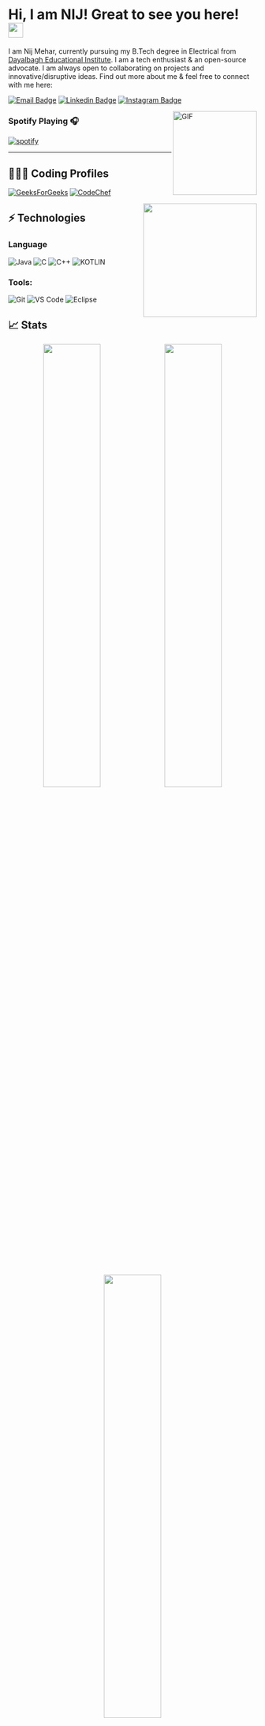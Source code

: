 
# Hi, I am NIJ! Great to see you here! <img src="https://raw.githubusercontent.com/nixin72/nixin72/master/wave.gif" width="30px">

I am Nij Mehar, currently pursuing my B.Tech degree in Electrical from [Dayalbagh Educational Institute](https://www.dei.ac.in/). I am a tech enthusiast & an open-source advocate. I am always open to collaborating on projects and innovative/disruptive ideas. Find out more about me & feel free to connect with me here:

[![Email Badge](https://img.shields.io/badge/-Email-c14438?style=flat-square&logo=Gmail&logoColor=white&link=mailto:nijmehar16@gmail.com)](mailto:nijmehar16@gmail.com)
[![Linkedin Badge](https://img.shields.io/badge/-LinkedIn-blue?style=flat-square&logo=Linkedin&logoColor=white&link=https://www.linkedin.com/in/nij-mehar-grover-aa711a213/)](https://www.linkedin.com/in/nij-mehar-grover-aa711a213/)
[![Instagram Badge](https://img.shields.io/badge/-Instagram-purple?style=flat-square&logo=instagram&logoColor=white&link=https://instagram.com/guy.whocodes/)](https://instagram.com/guy.whocodes)


<img align="right" alt="GIF" height="170px" src="https://media.giphy.com/media/J5B1Y8QZnzXXbLQIBu/giphy.gif" />

### Spotify Playing 🎧


[![spotify](https://spotify-github-profile.vercel.app/api/view?uid=6ecgmt4zopn1enw6au2y3lpwp&cover_image=true&theme=novatorem)](https://github.com/kittinan/spotify-github-profile)

-----



## 👨🏻‍💻 Coding Profiles

[![GeeksForGeeks](https://img.shields.io/badge/-GeeksForGeeks-05CC47?style=flat-square&logo=GeeksForGeeks&logoColor=black)](https://auth.geeksforgeeks.org/user/nijmehar16)
[![CodeChef](https://img.shields.io/badge/-CodeChef-5B4638?style=flat-square&logo=CodeChef&logoColor=white)](https://www.codechef.com/users/nij16)

<img align='right' src="https://media.giphy.com/media/M9gbBd9nbDrOTu1Mqx/giphy.gif" width="230">

## ⚡ Technologies

### Language

![Java](https://img.shields.io/badge/-java-E34A86?style=flat-square&logo=java)
![C](https://img.shields.io/badge/-C-00599C?style=flat-square&logo=c)
![C++](https://img.shields.io/badge/-C++-00599C?style=flat-square&logo=cplusplus)
![KOTLIN](https://img.shields.io/badge/Kotlin-0095D5?&style=for-the-badge&logo=kotlin&logoColor=white)

### Tools:

![Git](https://img.shields.io/badge/-Git-black?style=flat-square&logo=git)
![VS Code](https://img.shields.io/badge/-VS%20Code-007ACC?style=flat-square&logo=visual-studio-code)
![Eclipse](https://img.shields.io/badge/Eclipse-2C2255?style=flat-square&logo=eclipse&logoColor=white)
<!-- ![DigitalOcean](https://img.shields.io/badge/-Digital%20Ocean-darkblue?style=flat-square&logo=digitalocean) -->

<!-- ![Amazon AWS](https://img.shields.io/badge/Amazon%20AWS-232F3E?style=flat-square&logo=amazon-aws)
![Microsoft Azure](https://img.shields.io/badge/Microsoft%20Azure-232F7E?style=flat-square&logo=microsoft-azure)
![Google Cloud](https://img.shields.io/badge/Google%20Cloud-black?style=flat-square&logo=google-cloud)
![Docker](https://img.shields.io/badge/-Docker-black?style=flat-square&logo=docker) -->
<!-- ![Postman](https://img.shields.io/badge/Postman-FF6C37?logo=postman&logoColor=white) -->

## 📈 Stats


<p align="center">
	
  <img width="48%" src="https://github-readme-stats.vercel.app/api?username=K1RA-16&show_icons=true&theme=tokyonight" />
  <img width="48%" src="https://github-readme-streak-stats.herokuapp.com/?user=K1RA-16&theme=tokyonight" />
	
  <!--<img width='48%' src="https://github-readme-stats.vercel.app/api/top-langs/?username=Rutikab12&layout=compact&text_color=daf7dc&bg_color=151515" />-->
  

</p>
<p align="center">
	
  <img width="48%" src="https://github-readme-stats.vercel.app/api/top-langs?username=K1RA-16&show_icons=true&locale=en&layout=compact&theme=tokyonight" />	
  
  

</p>

<!-- Sauce: https://github.com/alexandresanlim/Badges4-README.md-Profile -->
